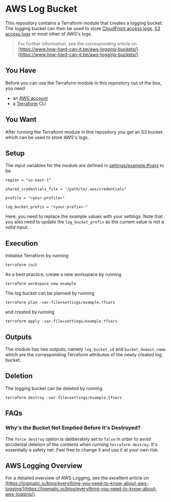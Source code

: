# AWS Log Bucket

This repository contains a Terraform module that creates a logging bucket. The logging bucket can then be used to store [CloudFront access logs](https://docs.aws.amazon.com/AmazonCloudFront/latest/DeveloperGuide/AccessLogs.html), [S3 access logs](https://docs.aws.amazon.com/AmazonS3/latest/dev/ServerLogs.html#how-logs-delivered) or most other of AWS's logs.

> For further information, see the corresponding article on [https://www.how-hard-can-it.be/aws-logging-buckets/](https://www.how-hard-can-it.be/aws-logging-buckets/).


## You Have

Before you can use the Terraform module in this repository out of the box, you need

 - an [AWS account](https://portal.aws.amazon.com/gp/aws/developer/registration/index.html)
 - a [Terraform](https://www.terraform.io/intro/getting-started/install.html) CLI


## You Want

After running the Terraform module in this repository you get an S3 bucket which can be used to store AWS's logs.


## Setup

The input variables for the module are defined in [settings/example.tfvars](settings/example.tfvars) to be
```hcl
region = "us-east-1"

shared_credentials_file = "/path/to/.aws/credentials"

profile = "<your-profile>"

log_bucket_prefix = "<your-prefix>-"
```
Here, you need to replace the example values with your settings. Note that you also need to update the `log_bucket_prefix` as the current value is _not a valid input_.


## Execution

Initialise Terraform by running
```
terraform init
```
As a best practice, create a new workspace by running
```
terraform workspace new example
```
The log bucket can be planned by running
```
terraform plan -var-file=settings/example.tfvars
```
and created by running
```
terraform apply -var-file=settings/example.tfvars
```


## Outputs

The module has two outputs, namely `log_bucket_id` and `bucket_domain_name` which are the corresponding Terraform attributes of the newly created log bucket.


## Deletion

The logging bucket can be deleted by running
```
terraform destroy -var-file=settings/example.tfvars
```


## FAQs


### Why's the Bucket Not Emptied Before It's Destroyed?

The `force_destroy` option is deliberately set to `false` in order to avoid accidental deletion of the contents when running `terraform destroy`. It's essentially a safety net. Feel free to change it and use it at your own risk.


## AWS Logging Overview

For a detailed overview of AWS Logging, see the excellent article on [https://logmatic.io/blog/everything-you-need-to-know-about-aws-logging/](https://logmatic.io/blog/everything-you-need-to-know-about-aws-logging/).
